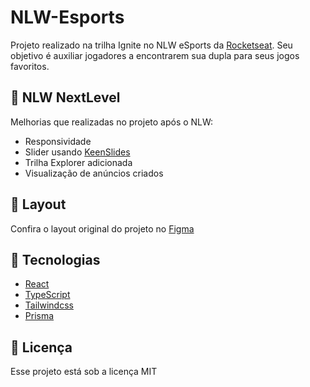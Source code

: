 # NLW-Esports
Projeto realizado na trilha Ignite no NLW eSports da <a href="https://www.rocketseat.com.br/">Rocketseat</a>. Seu objetivo é auxiliar jogadores a encontrarem sua dupla para seus jogos favoritos.

## 🚀 NLW NextLevel
Melhorias que realizadas no projeto após o NLW:
  - Responsividade
  - Slider usando <a href="https://keen-slider.io/docs">KeenSlides</a>
  - Trilha Explorer adicionada
  - Visualização de anúncios criados

## 📑 Layout
Confira o layout original do projeto no <a href="https://www.figma.com/community/file/1150897317533332617">Figma</a>

## 🧪 Tecnologias
  - <a href="https://pt-br.reactjs.org/">React</a>
  - <a href="https://www.typescriptlang.org/">TypeScript</a>
  - <a href="https://tailwindcss.com/">Tailwindcss</a>
  - <a href="https://www.prisma.io/">Prisma</a>

## 📝 Licença
Esse projeto está sob a licença MIT
